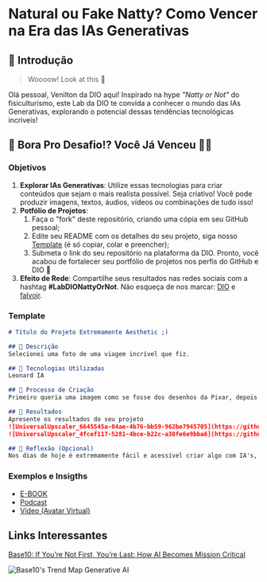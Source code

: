 # Natural ou Fake Natty? Como Vencer na Era das IAs Generativas

## 🚀 Introdução

> Woooow! Look at this 👀

Olá pessoal, Venilton da DIO aqui! Inspirado na hype _"Natty or Not"_ do fisiculturismo, este Lab da DIO te convida a conhecer o mundo das IAs Generativas, explorando o potencial dessas tendências tecnológicas incríveis!

## 🎯 Bora Pro Desafio!? Você Já Venceu 💪🤓

### Objetivos

1. **Explorar IAs Generativas**: Utilize essas tecnologias para criar conteúdos que sejam o mais realista possível. Seja criativo! Você pode produzir imagens, textos, áudios, vídeos ou combinações de tudo isso!
1. **Potfólio de Projetos**:
    1. Faça o "fork" deste repositório, criando uma cópia em seu GitHub pessoal;
    2. Edite seu README com os detalhes do seu projeto, siga nosso [Template](#template) (é só copiar, colar e preencher);
    3. Submeta o link do seu repositório na plataforma da DIO. Pronto, você acabou de fortalecer seu portfólio de projetos nos perfis do GitHub e DIO 🚀
1. **Efeito de Rede**: Compartilhe seus resultados nas redes sociais com a hashtag **#LabDIONattyOrNot**. Não esqueça de nos marcar: [DIO](https://www.linkedin.com/school/dio-makethechange) e [falvojr](https://www.linkedin.com/in/falvojr).

### Template

```markdown
# Título do Projeto Extremamente Aesthetic ;)

## 📒 Descrição
Selecionei uma foto de uma viagem incrível que fiz.

## 🤖 Tecnologias Utilizadas
Leonard IA

## 🧐 Processo de Criação
Primeiro queria uma imagem como se fosse dos desenhos da Pixar, depois como Anime

## 🚀 Resultados
Apresente os resultados do seu projeto
![UniversalUpscaler_6645545a-04ae-4b76-bb59-962be7945705](https://github.com/user-attachments/assets/40938c86-53df-44a8-878c-314692848af5)
![UniversalUpscaler_4fcef117-5281-4bce-b22c-a30fe6e9bba6](https://github.com/user-attachments/assets/e6bcb595-9be5-44ee-b68a-06df41b9a6c3)

## 💭 Reflexão (Opcional)
Nos dias de hoje é extremamente fácil e acessível criar algo com IA's, acredito que temos que usar com muito cuidado já que tem uma quantidade enorme de pessoas que acredita em tudo que vê e como bem sabemos, nem tudo que vemos é verdade... 
```

### Exemplos e Insigths

- [E-BOOK](/exemplos/E-BOOK.md)
- [Podcast](/exemplos/PODCAST.md)
- [Vídeo (Avatar Virtual)](/exemplos/VIDEO.md)

## Links Interessantes

[Base10: If You’re Not First, You’re Last: How AI Becomes Mission Critical](https://base10.vc/post/generative-ai-mission-critical/)

![Base10's Trend Map Generative AI](https://github.com/digitalinnovationone/lab-natty-or-not/assets/730492/f4df26e8-f8f7-4419-8252-c69d73ea930c)

